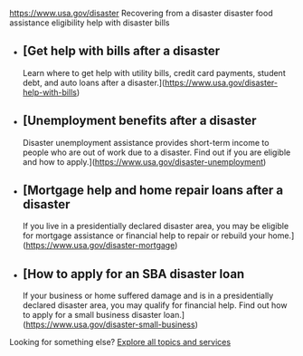 

https://www.usa.gov/disaster
Recovering from a disaster
disaster food assistance eligibility
help with disaster bills

* [Get help with bills after a disaster
  ------------------------------------

  Learn where to get help with utility bills, credit card payments, student debt, and auto loans after a disaster.](https://www.usa.gov/disaster-help-with-bills)
* [Unemployment benefits after a disaster
  --------------------------------------

  Disaster unemployment assistance provides short-term income to people who are out of work due to a disaster. Find out if you are eligible and how to apply.](https://www.usa.gov/disaster-unemployment)
* [Mortgage help and home repair loans after a disaster
  ----------------------------------------------------

  If you live in a presidentially declared disaster area, you may be eligible for mortgage assistance or financial help to repair or rebuild your home.](https://www.usa.gov/disaster-mortgage)
* [How to apply for an SBA disaster loan
  -------------------------------------

  If your business or home suffered damage and is in a presidentially declared disaster area, you may qualify for financial help. Find out how to apply for a small business disaster loan.](https://www.usa.gov/disaster-small-business)

Looking for something else?
[Explore all topics and services](https://www.usa.gov/#all-topics-header)
